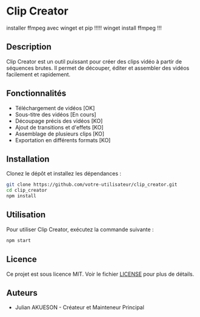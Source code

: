 # Clip Creator

installer ffmpeg avec winget et pip
!!!!! winget install ffmpeg  !!!

## Description
Clip Creator est un outil puissant pour créer des clips vidéo à partir de séquences brutes. Il permet de découper, éditer et assembler des vidéos facilement et rapidement.

## Fonctionnalités
- Téléchargement de vidéos [OK]
- Sous-titre des vidéos [En cours]
- Découpage précis des vidéos   [KO]
- Ajout de transitions et d'effets [KO]
- Assemblage de plusieurs clips [KO]
- Exportation en différents formats [KO]

## Installation
Clonez le dépôt et installez les dépendances :
```bash
git clone https://github.com/votre-utilisateur/clip_creator.git
cd clip_creator
npm install
```

## Utilisation
Pour utiliser Clip Creator, exécutez la commande suivante :
```bash
npm start
```

## Licence
Ce projet est sous licence MIT. Voir le fichier [LICENSE](LICENSE) pour plus de détails.

## Auteurs
- Julian AKUESON - Créateur et Mainteneur Principal

